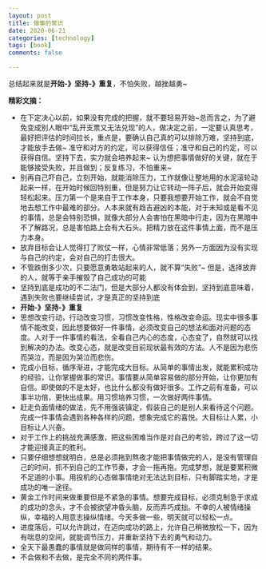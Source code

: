 ```yaml
---
layout: post
title: 做事的常识
date: 2020-06-21
categories: [technology]
tags: [book]
comments: false

---
```




总结起来就是**开始-》坚持-》重复**，不怕失败，越挫越勇~



**精彩文摘：**

- 在下定决心以前，如果没有完成的把握，就不要轻易开始~总而言之，为了避免变成别人眼中“乱开支票又无法兑现”的人，做决定之前，一定要认真思考，最好把评估的时间拉长，重点是，要确认自己真的可以排除万难，坚持到底，才能放手去做~ 准守和对方的约定，可以获得信任；准守和自己的约定，可以获得自信。坚持下去，实力就会培养起来~ 认为想把事情做好的关键，就在于能够接受失败，并且做到；反复练习，不怕重来~
- 别再自己吓自己，立刻开始，就能消除压力，工作就像让整地用的水泥滚轮动起来一样，在开始时候回特别重，但是努力让它转动一阵子后，就会开始变得轻松起来。压力第一个是来自于工作本身，只要我想要开始工作，就会不自觉地去想工作中最难的部分。人本来就有趋吉避凶的本能，对于未知或是看不见的事情，总是会特别恐惧，就像大部分人会害怕在黑暗中行走，因为在黑暗中不了解路况，总是害怕路上会有大石头。把精力放在这件事情上面，而不是压力本身。
- 放弃目标会让人觉得打了败仗一样，心情非常低落；另外一方面因为没有实现与自己的约定，会对自己的打击很大。
- 不管跌倒多少次，只要愿意勇敢站起来的人，就不算“失败”~ 但是，选择放弃的人，就等于亲手摧毁了自己成功的可能
- 坚持到底是成功的不二法门，但是大部分人都没有体会到，坚持到底意味着，遇到失败也要继续尝试，才是真正的坚持到底
- **开始-》坚持-》重复**
- 思想改变行动，行动改变习惯，习惯改变性格，性格改变命运。现实中很多事情不能改变，因此想要做好一件事情，必须改变自己的想法和面对问题的态度。人对于一件事情的看法，全看自己内心的态度，心态变了，自然就可以找到解决的办法。改变心态，就是改变目前现状最有效的方法。人不是因为悲伤而哭泣，而是因为哭泣而悲伤。
- 完成小目标，循序渐进，才能完成大目标。从简单的事情出发，就能累积成功的经验，让你掌握做事的常识。事情要从简单容易做的部分开始，让你更加有自信。即使做的不是太好，也比什么都没有做好很多。工作之前有准备，可以事半功倍，更快出成果。用习惯培养习惯，一次做好两件事情。
- 赶走负面情绪的做法，先不用强装镇定，假装自己的是别人来看待这个问题。完成一件事情会遇到各种各样的问题，想象完成它的喜悦。大目标让人累，小目标让人兴奋。
- 对于工作上的挑战充满感激，把这些困难当作是对自己的考验，跨过了这一切才能迎接真正的胜利。
- 只要仔细想想就明白，总是必须拖到熬夜才能把事情做完的人，是没有管理自己的时间，抓不到自己的工作节奏，才会一拖再拖。完成梦想，就是要累积微不足道的小事。用投机的心态做事情绝对无法达到目标，只有脚踏实地，才是成功的唯一途径。
- 黄金工作时间来做重要但是不紧急的事情。想要完成目标，必须克制急于求成的成功的念头，才不会被欲望冲昏头脑，反而弄巧成拙。不幸的人被情绪操纵，幸福的人用意志操纵情绪。今天多做一些，明天就可以轻松一点。
- 进度落后，可以允许跳过，在迈向成功的路上，允许自己稍微放松一下，因为有喘息的空间，就能调节压力，并重新坚持下去的勇气和动力。
- 全天下最愚蠢的事情就是做同样的事情，期待有不一样的结果。
- 不会做和不去做，是完全不同的两件事。











